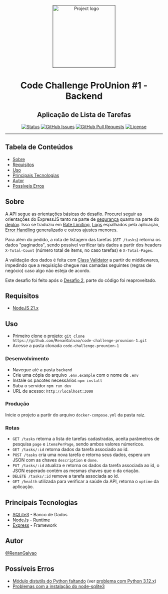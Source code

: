 <div align="center">
  <a href="" rel="noopener">
 <img width=200px height=200px src="https://cdn.pixabay.com/photo/2021/03/27/06/31/code-6127616_1280.png" alt="Project logo"></a>
</div>

<h1 align="center">Code Challenge ProUnion #1 - Backend</h1>
<h2 align="center">Aplicação de Lista de Tarefas</h2>

<div align="center">

  [![Status](https://img.shields.io/badge/status-active-success.svg)]() 
  [![GitHub Issues](https://img.shields.io/github/issues/RenanGalvao/code-challenge-prounion-1.svg)](https://github.com/RenanGalvao/code-challenge-prounion-1/issues)
  [![GitHub Pull Requests](https://img.shields.io/github/issues-pr/RenanGalvao/code-challenge-prounion-1.svg)](https://github.com/RenanGalvao/code-challenge-prounion-1/pulls)
  [![License](https://img.shields.io/badge/license-MIT-blue.svg)](/LICENSE)
  
</div>

---

## Tabela de Conteúdos
- [Sobre](#sobre)
- [Requisitos](#requisitos)
- [Uso](#uso)
- [Principais Tecnologias](#tec)
- [Autor](#autor)
- [Possíveis Erros](#erros)


## Sobre <a name="sobre"></a>
A API segue as orientações básicas do desafio. Procurei seguir as orientações do ExpressJS tanto na parte de [segurança](https://expressjs.com/en/advanced/best-practice-security.html) quanto na parte do [deploy](https://expressjs.com/en/advanced/best-practice-performance.html). Isso se traduziu em [Rate Limiting](https://www.cloudflare.com/pt-br/learning/bots/what-is-rate-limiting/), [Logs](https://blog.vindi.com.br/logs-monitoramento/) espalhados pela aplicação, [Error Handling](https://www.tritondatacenter.com/node-js/production/design/errors) generalizado e outros ajustes menores. 

Para além do pedido, a rota de listagem das tarefas (``GET /tasks``) retorna os dados "paginados", sendo possível verificar tais dados a partir dos headers ``X-Total-Count`` (número total de items, no caso tarefas) e ``X-Total-Pages``.

A validação dos dados é feita com [Class Validator](https://github.com/typestack/class-validator) a partir de middlewares, impedindo que a requisição chegue nas camadas seguintes (regras de negócio) caso algo não esteja de acordo.

Este desafio foi feito após o [Desafio 2](https://github.com/RenanGalvao/code-challenge-prounion-2), parte do código foi reaproveitado.


## Requisitos <a name="requisitos"></a>
- [NodeJS 21.x](https://nodejs.org/en/download/prebuilt-installer/current)


## Uso <a name="uso"></a>
- Primeiro clone o projeto: ``git clone https://github.com/RenanGalvao/code-challenge-prounion-1.git``
- Acesse a pasta clonada ``code-challenge-prounion-1``

### Desenvolvimento
- Navegue até a pasta ``backend``
- Crie uma cópia do arquivo ``.env.example`` com o nome de ``.env``
- Instale os pacotes necessários ``npm install``
- Suba o servidor ``npm run dev``
- URL de acesso: ``http://localhost:3000``

### Produção
Inicie o projeto a partir do arquivo ``docker-compose.yml`` da pasta raiz.

### Rotas
- ``GET /tasks`` retorna a lista de tarefas cadastradas, aceita parâmetros de pesquisa ``page`` e ``itemsPerPage``, sendo ambos valores númericos.
- ``GET /tasks/:id`` retorna dados da tarefa associado ao id.
- ``POST /tasks`` cria uma nova tarefa e retorna seus dados, espera um JSON com as chaves ``description`` e ``done``.
- ``PUT /tasks/:id`` atualiza e retorna os dados da tarefa associada ao id, o JSON esperado contém as mesmas chaves que o da criação.
- ``DELETE /tasks/:id`` remove a tarefa associada ao id.
- ``GET /health`` utilizada para verificar a saúde da API, retorna o ``uptime`` da aplicação.


## Principais Tecnologias <a name="tec"></a>
- [SQLite3](https://www.sqlite.org/index.html) - Banco de Dados
- [NodeJs](https://nodejs.org/en/) - Runtime
- [Express](https://expressjs.com/) - Framework


## Autor <a name="autor"></a>
[@RenanGalvao](https://renangalvao.github.io/whoami/)

## Possíveis Erros <a name="erros"></a>
- [Módulo distutils do Python faltando](https://pypi.org/project/setuptools/) (ver [problema com Python 3.12.x](https://stackoverflow.com/questions/77247893/modulenotfounderror-no-module-named-distutils-in-python-3-12))
- [Problemas com a instalação do node-sqlite3](https://github.com/TryGhost/node-sqlite3?tab=readme-ov-file#prebuilt-binaries)